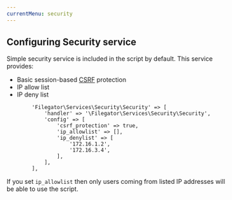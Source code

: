 ```yaml
---
currentMenu: security
---
```


## Configuring Security service

Simple security service is included in the script by default. This service provides:

- Basic session-based [CSRF](https://en.wikipedia.org/wiki/Cross-site_request_forgery) protection
- IP allow list
- IP deny list

```
        'Filegator\Services\Security\Security' => [
            'handler' => '\Filegator\Services\Security\Security',
            'config' => [
                'csrf_protection' => true,
                'ip_allowlist' => [],
                'ip_denylist' => [
                    '172.16.1.2',
                    '172.16.3.4',
                ],
            ],
        ],
```

If you set `ip_allowlist` then only users coming from listed IP addresses will be able to use the script.
